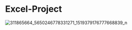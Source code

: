 # Excel-Project
![311865664_5650246778331271_1519379176777668839_n](https://github.com/fariafarzana11/Excel-Project/assets/128606812/e9b22a6b-65fc-46f0-87ae-37495ce3f4bf)
